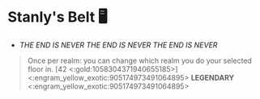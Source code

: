 # **Stanly's Belt 🖥️** 
- *THE END IS NEVER THE END IS NEVER THE END IS NEVER*

> Once per realm: you can change which realm you do your selected floor in. [42 <:gold:1058304371940655185>]
<:engram_yellow_exotic:905174973491064895> __LEGENDARY__ <:engram_yellow_exotic:905174973491064895>

